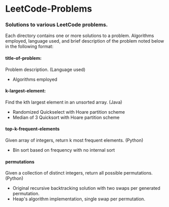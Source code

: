 # LeetCode-Problems
### Solutions to various LeetCode problems. 
Each directory contains one or more solutions to a problem. Algorithms employed,
language used, and brief description of the problem noted below in the following
format: 

#### title-of-problem:
Problem description. (Language used)<p>
- Algorithms employed
<p>

#### k-largest-element:
Find the kth largest element in an unsorted array. (Java)<p>
- Randomized Quickselect with Hoare partition scheme 
- Median of 3 Quicksort with Hoare partition scheme   

#### top-k-frequent-elements
Given array of integers, return k most frequent elements. (Python)<p>
- Bin sort based on frequency with no internal sort

#### permutations
Given a collection of distinct integers, return all possible permutations.
(Python)<p>
- Original recursive backtracking solution with two swaps per generated 
  permutation.
- Heap's algorithm implementation, single swap per permutation. 
